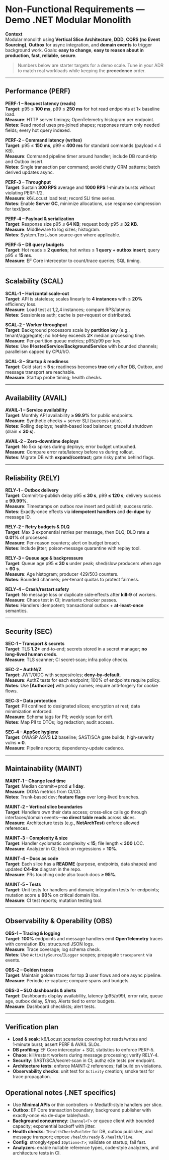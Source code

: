# Non‑Functional Requirements — Demo .NET Modular Monolith

**Context**  
Modular monolith using **Vertical Slice Architecture**, **DDD**, **CQRS (no Event Sourcing)**, **Outbox** for async integration, and **domain events** to trigger background work. Goals: **easy to change**, **easy to reason about in production**, **fast**, **reliable**, **secure**.

> Numbers below are starter targets for a demo scale. Tune in your ADR to match real workloads while keeping the **precedence** order.

---

## Performance (PERF)
**PERF‑1 – Request latency (reads)**  
**Target**: p95 ≤ **100 ms**, p99 ≤ **250 ms** for hot read endpoints at 1× baseline load.  
**Measure**: HTTP server timings; OpenTelemetry histogram per endpoint.  
**Notes**: Read model uses pre‑joined shapes; responses return only needed fields; every hot query indexed.

**PERF‑2 – Command latency (writes)**  
**Target**: p95 ≤ **150 ms**, p99 ≤ **400 ms** for standard commands (payload ≤ 4 KB).  
**Measure**: Command pipeline timer around handler; include DB round‑trip and Outbox insert.  
**Notes**: Single transaction per command; avoid chatty ORM patterns; batch derived updates async.

**PERF‑3 – Throughput**  
**Target**: Sustain **300 RPS** average and **1000 RPS** 1‑minute bursts without violating PERF‑1/2.  
**Measure**: k6/Locust load test; record SLI time series.  
**Notes**: Enable **Server GC**, minimize allocations, use response compression for text/json.

**PERF‑4 – Payload & serialization**  
**Target**: Response size p95 ≤ **64 KB**; request body p95 ≤ **32 KB**.  
**Measure**: Middleware to log sizes; histogram.  
**Notes**: System.Text.Json source‑gen where applicable.

**PERF‑5 – DB query budgets**  
**Target**: Hot reads ≤ **2 queries**; hot writes ≤ **1 query + outbox insert**; query p95 ≤ **15 ms**.  
**Measure**: EF Core interceptor to count/trace queries; SQL timing.

---

## Scalability (SCAL)
**SCAL‑1 – Horizontal scale‑out**  
**Target**: API is stateless; scales linearly to **4 instances** with ≤ **20%** efficiency loss.  
**Measure**: Load test at 1,2,4 instances; compare RPS/latency.  
**Notes**: Sessionless auth; cache is per‑request or distributed.

**SCAL‑2 – Worker throughput**  
**Target**: Background processors scale by **partition key** (e.g., tenant/aggregate); no hot‑key exceeds **2×** median processing time.  
**Measure**: Per‑partition queue metrics; p95/p99 per key.  
**Notes**: Use **IHostedService**/**BackgroundService** with bounded channels; parallelism capped by CPU/I/O.

**SCAL‑3 – Startup & readiness**  
**Target**: Cold start ≤ **5 s**; readiness becomes **true** only after DB, Outbox, and message transport are reachable.  
**Measure**: Startup probe timing; health checks.

---

## Availability (AVAIL)
**AVAIL‑1 – Service availability**  
**Target**: Monthly API availability **≥ 99.9%** for public endpoints.  
**Measure**: Synthetic checks + server SLI (success ratio).  
**Notes**: Rolling deploys; health‑based load balancer; graceful shutdown (drain ≤ **30 s**).

**AVAIL‑2 – Zero‑downtime deploys**  
**Target**: No 5xx spikes during deploys; error budget untouched.  
**Measure**: Compare error rate/latency before vs during rollout.  
**Notes**: Migrate DB with **expand/contract**; gate risky paths behind flags.

---

## Reliability (RELY)
**RELY‑1 – Outbox delivery**  
**Target**: Commit‑to‑publish delay p95 **≤ 30 s**, p99 **≤ 120 s**; delivery success **≥ 99.99%**.  
**Measure**: Timestamps on outbox row insert and publish; success ratio.  
**Notes**: Exactly‑once effects via **idempotent handlers** and **de‑dupe** by message ID.

**RELY‑2 – Retry budgets & DLQ**  
**Target**: Max **3** exponential retries per message, then DLQ; DLQ rate **≤ 0.01%** of processed.  
**Measure**: Per‑reason counters; alert on budget breach.  
**Notes**: Include jitter; poison‑message quarantine with replay tool.

**RELY‑3 – Queue age & backpressure**  
**Target**: Queue age p95 **≤ 30 s** under peak; shed/slow producers when age > **60 s**.  
**Measure**: Age histogram; producer 429/503 counters.  
**Notes**: Bounded channels; per‑tenant quotas to protect fairness.

**RELY‑4 – Crash/restart safety**  
**Target**: No message loss or duplicate side‑effects after **kill‑9** of workers.  
**Measure**: Chaos test in CI; invariants checker passes.  
**Notes**: Handlers idempotent; transactional outbox + **at‑least‑once** semantics.

---

## Security (SEC)
**SEC‑1 – Transport & secrets**  
**Target**: TLS **1.2+** end‑to‑end; secrets stored in a secret manager; **no long‑lived human creds**.  
**Measure**: TLS scanner; CI secret‑scan; infra policy checks.

**SEC‑2 – AuthN/Z**  
**Target**: JWT/OIDC with scopes/roles; **deny‑by‑default**.  
**Measure**: AuthZ tests for each endpoint; 100% of endpoints require policy.  
**Notes**: Use **[Authorize]** with policy names; require anti‑forgery for cookie flows.

**SEC‑3 – Data protection**  
**Target**: PII confined to designated slices; encryption at rest; data minimization enforced.  
**Measure**: Schema tags for PII; weekly scan for drift.  
**Notes**: Map PII to DTOs; log redaction; audit access.

**SEC‑4 – AppSec hygiene**  
**Target**: OWASP ASVS **L2** baseline; SAST/SCA gate builds; high‑severity vulns **= 0**.  
**Measure**: Pipeline reports; dependency‑update cadence.

---

## Maintainability (MAINT)
**MAINT‑1 – Change lead time**  
**Target**: Median commit→prod **≤ 1 day**.  
**Measure**: DORA metrics from CI/CD.  
**Notes**: Trunk‑based dev; **feature flags** over long‑lived branches.

**MAINT‑2 – Vertical slice boundaries**  
**Target**: Handlers own their data access; cross‑slice calls go through interfaces/domain events—**no direct table reads** across slices.  
**Measure**: Architecture tests (e.g., **NetArchTest**) enforce allowed references.

**MAINT‑3 – Complexity & size**  
**Target**: Handler cyclomatic complexity **< 15**; file length **< 300** LOC.  
**Measure**: Analyzer in CI; block on regressions > **10%**.

**MAINT‑4 – Docs as code**  
**Target**: Each slice has a **README** (purpose, endpoints, data shapes) and updated **C4‑lite** diagram in the repo.  
**Measure**: PRs touching code also touch docs **≥ 95%**.

**MAINT‑5 – Tests**  
**Target**: Unit tests for handlers and domain; integration tests for endpoints; mutation score **≥ 60%** on critical domain libs.  
**Measure**: CI test reports; mutation testing tool.

---

## Observability & Operability (OBS)
**OBS‑1 – Tracing & logging**  
**Target**: **100%** endpoints and message handlers emit **OpenTelemetry** traces with correlation IDs; structured JSON logs.  
**Measure**: Trace coverage; log schema check.  
**Notes**: Use `ActivitySource`/`ILogger` scopes; propagate `traceparent` via events.

**OBS‑2 – Golden traces**  
**Target**: Maintain golden traces for top **3** user flows and one async pipeline.  
**Measure**: Periodic re‑capture; compare spans and budgets.

**OBS‑3 – SLO dashboards & alerts**  
**Target**: Dashboards display availability, latency (p95/p99), error rate, queue age, outbox delay, $/req. Alerts tied to error budgets.  
**Measure**: Dashboard checklists; alert tests.

---

## Verification plan
- **Load & soak**: k6/Locust scenarios covering hot reads/writes and 1‑minute burst; assert PERF & AVAIL SLOs.  
- **DB profiling**: EF Core interceptor + SQL statistics to enforce PERF‑5.  
- **Chaos**: kill/restart workers during message processing; verify RELY‑4.  
- **Security**: SAST/SCA/secret‑scan in CI; authz e2e tests per endpoint.  
- **Architecture tests**: enforce MAINT‑2 references; fail build on violations.  
- **Observability checks**: unit test for `Activity` creation; smoke test for trace propagation.

## Operational notes (.NET specifics)
- Use **Minimal APIs** or thin controllers → MediatR‑style handlers per slice.  
- **Outbox**: EF Core transaction boundary; background publisher with exactly‑once via de‑dupe table/hash.  
- **Background concurrency**: `Channel<T>` or queue client with bounded capacity; exponential backoff with jitter.  
- **Health checks**: `IHealthChecksBuilder` for DB, outbox publisher, and message transport; expose `/health/ready` & `/health/live`.  
- **Config**: strongly‑typed `IOptions<T>`; validate on startup; fail fast.  
- **Analyzers**: enable nullable reference types, code‑style analyzers, and architecture tests in CI.

